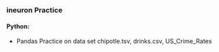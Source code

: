 ### ineuron Practice

#### Python:
- Pandas Practice on data set chipotle.tsv, drinks.csv, US_Crime_Rates

